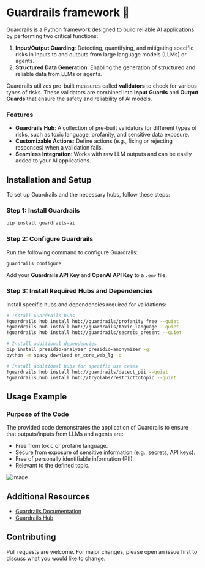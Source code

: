 # Guardrails framework 🧱
Guardrails is a Python framework designed to build reliable AI applications by performing two critical functions:

1. **Input/Output Guarding**: Detecting, quantifying, and mitigating specific risks in inputs to and outputs from large language models (LLMs) or agents.
2. **Structured Data Generation**: Enabling the generation of structured and reliable data from LLMs or agents.

Guardrails utilizes pre-built measures called **validators** to check for various types of risks. These validators are combined into **Input Guards** and **Output Guards** that ensure the safety and reliability of AI models.

### Features
- **Guardrails Hub**: A collection of pre-built validators for different types of risks, such as toxic language, profanity, and sensitive data exposure.
- **Customizable Actions**: Define actions (e.g., fixing or rejecting responses) when a validation fails.
- **Seamless Integration**: Works with raw LLM outputs and can be easily added to your AI applications.

## Installation and Setup

To set up Guardrails and the necessary hubs, follow these steps:

### Step 1: Install Guardrails
```bash
pip install guardrails-ai
```

### Step 2: Configure Guardrails
Run the following command to configure Guardrails:
```bash
guardrails configure
```
Add your **Guardrails API Key** and **OpenAI API Key** to a `.env` file.

### Step 3: Install Required Hubs and Dependencies
Install specific hubs and dependencies required for validations:

```bash
# Install Guardrails hubs
!guardrails hub install hub://guardrails/profanity_free --quiet
!guardrails hub install hub://guardrails/toxic_language --quiet
!guardrails hub install hub://guardrails/secrets_present --quiet

# Install additional dependencies
pip install presidio-analyzer presidio-anonymizer -q
python -m spacy download en_core_web_lg -q

# Install additional hubs for specific use cases
!guardrails hub install hub://guardrails/detect_pii --quiet
!guardrails hub install hub://tryolabs/restricttotopic --quiet
```

## Usage Example

### Purpose of the Code
The provided code demonstrates the application of Guardrails to ensure that outputs/inputs from LLMs and agents are:
- Free from toxic or profane language.
- Secure from exposure of sensitive information (e.g., secrets, API keys).
- Free of personally identifiable information (PII).
- Relevant to the defined topic.

![image](https://github.com/user-attachments/assets/525135bd-6580-4f60-8143-747921ec5512)

## Additional Resources
- [Guardrails Documentation]([https://docs.guardrails.ai/](https://github.com/guardrails-ai/guardrails))
- [Guardrails Hub](https://hub.guardrailsai.com/)

## Contributing
Pull requests are welcome. For major changes, please open an issue first to discuss what you would like to change.


